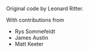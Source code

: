 Original code by Leonard Ritter.

With contributions from

* Rys Sommefeldt
* James Austin
* Matt Keeter

